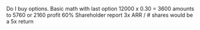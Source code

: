 Do I buy options.
Basic math with last option
12000 x 0.30 = 3600 
amounts to 5760 or 2160 profit 60%
Shareholder report 3x ARR / # shares would be a 5x return 